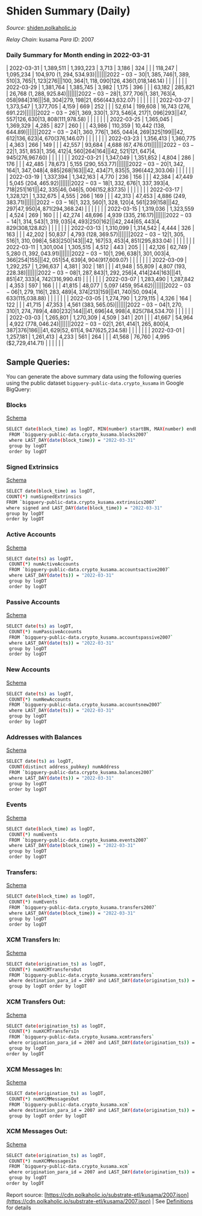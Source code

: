 # Shiden Summary (Daily)

_Source_: [shiden.polkaholic.io](https://shiden.polkaholic.io)

*Relay Chain*: kusama
*Para ID*: 2007



### Daily Summary for Month ending in 2022-03-31


| 2022-03-31 | 1,389,511 | 1,393,223 | 3,713 | 3,186 | 324 |  |  | 118,247 | 1,095,234 | 104,970 ($1,294,534.93) |   |   |  |  |  |
| 2022-03-30 | 1,385,746 | 1,389,510 | 3,765 | 1,123 | 276 |  |  | 100,364 | 1,118,090 | 126,436 ($1,018,146.14) |   |   |  |  |  |
| 2022-03-29 | 1,381,764 | 1,385,745 | 3,982 | 1,175 | 396 |  |  | 63,182 | 285,821 | 26,768 ($1,288,925.84) |   |   |  |  |  |
| 2022-03-28 | 1,377,706 | 1,381,763 | 4,058 | 984 | 316 |  |  | 58,304 | 279,198 | 21,656 ($443,632.07) |   |   |  |  |  |
| 2022-03-27 | 1,373,547 | 1,377,705 | 4,159 | 669 | 252 |  |  | 52,614 | 199,608 | 16,743 ($276,691.22) |   |   |  |  |  |
| 2022-03-26 | 1,369,330 | 1,373,546 | 4,217 | 1,096 | 293 |  |  | 47,557 | 126,630 | 13,808 ($111,978.58) |   |   |  |  |  |
| 2022-03-25 | 1,365,045 | 1,369,329 | 4,285 | 827 | 260 |  |  | 43,986 | 110,359 | 10,442 ($138,644.89) |   |   |  |  |  |
| 2022-03-24 | 1,360,776 | 1,365,044 | 4,269 | 325 | 199 |  |  | 42,612 | 136,623 | 4,670 ($376,146.07) |   |   |  |  |  |
| 2022-03-23 | 1,356,413 | 1,360,775 | 4,363 | 266 | 149 |  |  | 42,557 | 93,684 | 4,688 ($67,476.01) |   |   |  |  |  |
| 2022-03-22 | 1,351,853 | 1,356,412 | 4,560 | 264 | 164 |  |  | 42,521 | 121,647 | 4,945 ($276,967.60) |   |   |  |  |  |
| 2022-03-21 | 1,347,049 | 1,351,852 | 4,804 | 286 | 176 |  |  | 42,485 | 78,673 | 5,155 ($290,553.77) |   |   |  |  |  |
| 2022-03-20 | 1,342,164 | 1,347,048 | 4,885 | 268 | 163 |  |  | 42,434 | 71,835 | 5,396 ($442,303.06) |   |   |  |  |  |
| 2022-03-19 | 1,337,394 | 1,342,163 | 4,770 | 236 | 156 |  |  | 42,384 | 47,449 | 5,045 ($204,465.92) |   |   |  |  |  |
| 2022-03-18 | 1,332,676 | 1,337,393 | 4,718 | 251 | 161 |  |  | 42,335 | 46,046 | 5,006 ($152,837.35) |   |   |  |  |  |
| 2022-03-17 | 1,328,121 | 1,332,675 | 4,555 | 266 | 169 |  |  | 42,313 | 47,453 | 4,886 ($249,383.71) |   |   |  |  |  |
| 2022-03-16 | 1,323,560 | 1,328,120 | 4,561 | 239 | 158 |  |  | 42,297 | 47,950 | 4,871 ($294,368.24) |   |   |  |  |  |
| 2022-03-15 | 1,319,036 | 1,323,559 | 4,524 | 269 | 160 |  |  | 42,274 | 48,696 | 4,939 ($335,216.17) |   |   |  |  |  |
| 2022-03-14 | 1,314,543 | 1,319,035 | 4,493 | 250 | 162 |  |  | 42,244 | 65,443 | 4,829 ($308,128.82) |   |   |  |  |  |
| 2022-03-13 | 1,310,099 | 1,314,542 | 4,444 | 326 | 163 |  |  | 42,202 | 50,837 | 4,793 ($128,369.57) |   |   |  |  |  |
| 2022-03-12 | 1,305,516 | 1,310,098 | 4,583 | 250 | 143 |  |  | 42,167 | 53,453 | 4,851 ($295,833.04) |   |   |  |  |  |
| 2022-03-11 | 1,301,004 | 1,305,515 | 4,512 | 443 | 205 |  |  | 42,126 | 62,749 | 5,280 ($1,392,043.91) |   |   |  |  |  |
| 2022-03-10 | 1,296,638 | 1,301,003 | 4,366 | 254 | 155 |  |  | 42,051 | 54,639 | 4,904 ($917,609.07) |   |   |  |  |  |
| 2022-03-09 | 1,292,257 | 1,296,637 | 4,381 | 302 | 181 |  |  | 41,948 | 55,809 | 4,807 ($193,228.38) |   |   |  |  |  |
| 2022-03-08 | 1,287,843 | 1,292,256 | 4,414 | 244 | 163 |  |  | 41,851 | 47,333 | 4,742 ($316,990.41) |   |   |  |  |  |
| 2022-03-07 | 1,283,490 | 1,287,842 | 4,353 | 597 | 166 |  |  | 41,815 | 48,077 | 5,097 ($459,954.62) |   |   |  |  |  |
| 2022-03-06 | 1,279,116 | 1,283,489 | 4,374 | 213 | 159 |  |  | 41,740 | 50,094 | 4,633 ($115,038.88) |   |   |  |  |  |
| 2022-03-05 | 1,274,790 | 1,279,115 | 4,326 | 164 | 122 |  |  | 41,715 | 47,353 | 4,561 ($383,565.05) |   |   |  |  |  |
| 2022-03-04 | 1,270,310 | 1,274,789 | 4,480 | 232 | 144 |  |  | 41,696 | 44,998 | 4,825 ($784,534.70) |   |   |  |  |  |
| 2022-03-03 | 1,265,801 | 1,270,309 | 4,509 | 341 | 201 |  |  | 41,667 | 54,964 | 4,922 ($778,046.24) |   |   |  |  |  |
| 2022-03-02 | 1,261,414 | 1,265,800 | 4,387 | 376 | 186 |  |  | 41,629 | 52,611 | 4,947 ($625,234.58) |   |   |  |  |  |
| 2022-03-01 | 1,257,181 | 1,261,413 | 4,233 | 561 | 264 |  |  | 41,568 | 76,760 | 4,995 ($2,729,414.71) |   |   |  |  |  |

## Sample Queries:
You can generate the above summary data using the following queries using the public dataset `bigquery-public-data.crypto_kusama` in Google BigQuery:


### Blocks 

[Schema](https://github.com/colorfulnotion/substrate-etl/blob/main/schema/blocks.json)

```bash
SELECT date(block_time) as logDT, MIN(number) startBN, MAX(number) endBN, COUNT(*) numBlocks 
 FROM `bigquery-public-data.crypto_kusama.blocks2007`  
 where LAST_DAY(date(block_time)) = "2022-03-31" 
 group by logDT 
 order by logDT
```

### Signed Extrinsics 

[Schema](https://github.com/colorfulnotion/substrate-etl/blob/main/schema/extrinsics.json)

```bash
SELECT date(block_time) as logDT, 
COUNT(*) numSignedExtrinsics 
FROM `bigquery-public-data.crypto_kusama.extrinsics2007`  
where signed and LAST_DAY(date(block_time)) = "2022-03-31" 
group by logDT 
order by logDT
```

### Active Accounts 

[Schema](https://github.com/colorfulnotion/substrate-etl/blob/main/schema/accountsactive.json)

```bash
SELECT date(ts) as logDT, 
 COUNT(*) numActiveAccounts 
 FROM `bigquery-public-data.crypto_kusama.accountsactive2007` 
 where LAST_DAY(date(ts)) = "2022-03-31" 
 group by logDT 
 order by logDT
```

### Passive Accounts 

[Schema](https://github.com/colorfulnotion/substrate-etl/blob/main/schema/accountspassive.json)

```bash
SELECT date(ts) as logDT, 
 COUNT(*) numPassiveAccounts 
 FROM `bigquery-public-data.crypto_kusama.accountspassive2007` 
 where LAST_DAY(date(ts)) = "2022-03-31" 
 group by logDT 
 order by logDT
```

### New Accounts 

[Schema](https://github.com/colorfulnotion/substrate-etl/blob/main/schema/accountsnew.json)

```bash
SELECT date(ts) as logDT, 
 COUNT(*) numNewAccounts 
 FROM `bigquery-public-data.crypto_kusama.accountsnew2007` 
 where LAST_DAY(date(ts)) = "2022-03-31" 
 group by logDT
 order by logDT
```

### Addresses with Balances 

[Schema](https://github.com/colorfulnotion/substrate-etl/blob/main/schema/balances.json)

```bash
SELECT date(ts) as logDT,
 COUNT(distinct address_pubkey) numAddress 
 FROM `bigquery-public-data.crypto_kusama.balances2007` 
 where LAST_DAY(date(ts)) = "2022-03-31" 
 group by logDT 
 order by logDT
```

### Events 

[Schema](https://github.com/colorfulnotion/substrate-etl/blob/main/schema/events.json)

```bash
SELECT date(block_time) as logDT, 
 COUNT(*) numEvents 
 FROM `bigquery-public-data.crypto_kusama.events2007` 
 where LAST_DAY(date(block_time)) = "2022-03-31" 
 group by logDT 
 order by logDT
```

### Transfers:

[Schema](https://github.com/colorfulnotion/substrate-etl/blob/main/schema/transfers.json)

```bash
SELECT date(block_time) as logDT, 
 COUNT(*) numEvents 
 FROM `bigquery-public-data.crypto_kusama.transfers2007` 
 where LAST_DAY(date(block_time)) = "2022-03-31" 
 group by logDT 
 order by logDT
```

### XCM Transfers In: 

[Schema](https://github.com/colorfulnotion/substrate-etl/blob/main/schema/xcmtransfers.json)

```bash
SELECT date(origination_ts) as logDT, 
 COUNT(*) numXCMTransfersOut 
 FROM `bigquery-public-data.crypto_kusama.xcmtransfers` 
 where destination_para_id = 2007 and LAST_DAY(date(origination_ts)) = "2022-03-31" 
 group by logDT order by logDT
```

### XCM Transfers Out: 

[Schema](https://github.com/colorfulnotion/substrate-etl/blob/main/schema/xcmtransfers.json)

```bash
SELECT date(origination_ts) as logDT, 
 COUNT(*) numXCMTransfersIn 
 FROM `bigquery-public-data.crypto_kusama.xcmtransfers` 
 where origination_para_id = 2007 and LAST_DAY(date(origination_ts)) = "2022-03-31" 
 group by logDT 
order by logDT
```

### XCM Messages In: 

[Schema](https://github.com/colorfulnotion/substrate-etl/blob/main/schema/xcm.json)

```bash
SELECT date(origination_ts) as logDT, 
 COUNT(*) numXCMMessagesOut 
 FROM `bigquery-public-data.crypto_kusama.xcm` 
 where destination_para_id = 2007 and LAST_DAY(date(origination_ts)) = "2022-03-31" 
 group by logDT order by logDT
```

### XCM Messages Out: 

[Schema](https://github.com/colorfulnotion/substrate-etl/blob/main/schema/xcm.json)

```bash
SELECT date(origination_ts) as logDT, 
 COUNT(*) numXCMMessagesIn 
 FROM `bigquery-public-data.crypto_kusama.xcm` 
 where origination_para_id = 2007 and LAST_DAY(date(origination_ts)) = "2022-03-31" 
 group by logDT 
order by logDT
```


Report source: [https://cdn.polkaholic.io/substrate-etl/kusama/2007.json](https://cdn.polkaholic.io/substrate-etl/kusama/2007.json) | See [Definitions](/DEFINITIONS.md) for details
